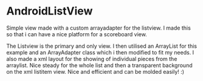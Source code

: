 # AndroidListView
Simple view made with a custom arrayadapter for the listview. I made this so that i can have a nice platform for a scoreboard view.

The Listview is the primary and only view. I then utilised an ArrayList for this example and an ArrayAdapter class which i then modified to fit my needs. I also made a xml layout for the showing of individual pieces from the arraylist. Nice steady for the whole list and then a transparent background on the xml listitem view. Nice and efficient and can be molded easily! :)
